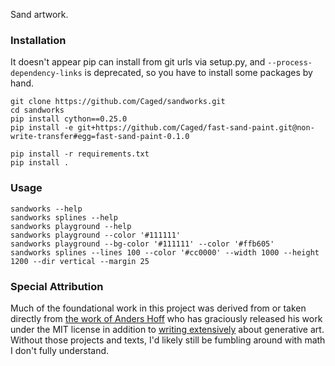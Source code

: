 Sand artwork.

### Installation
It doesn't appear pip can install from git urls via setup.py, and `--process-dependency-links` is
deprecated, so you have to install some packages by hand.

```
git clone https://github.com/Caged/sandworks.git
cd sandworks
pip install cython==0.25.0
pip install -e git+https://github.com/Caged/fast-sand-paint.git@non-write-transfer#egg=fast-sand-paint-0.1.0

pip install -r requirements.txt
pip install .
```

### Usage

```
sandworks --help
sandworks splines --help
sandworks playground --help
sandworks playground --color '#111111'
sandworks playground --bg-color '#111111' --color '#ffb605'
sandworks splines --lines 100 --color '#cc0000' --width 1000 --height 1200 --dir vertical --margin 25
```

### Special Attribution

Much of the foundational work in this project was derived from or taken directly from [the work of Anders Hoff](https://github.com/inconvergent/sand-spline) who has graciously released his work under the MIT license in addition to [writing extensively](http://inconvergent.net/#writing) about generative art.  Without those projects and texts, I'd likely still be fumbling around with math I don't fully understand.

